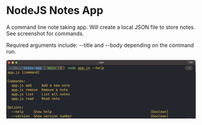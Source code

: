<h1>NodeJS Notes App</h1>

A command line note taking app. Will create a local JSON file to store notes. See screenshot for commands. 

Required arguments include: --title and --body depending on the command run.

![screenshot](notes-app.png)
